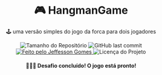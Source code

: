 <h1 align="center">
    🎮 HangmanGame
</h1>
<p align="center"> 🕹️ uma versão simples do jogo da forca para dois jogadores </p>
<p align="center">
  <img alt="Tamanho do Repositório" src="https://img.shields.io/github/repo-size/ThiagoOliveiraCordeiro/cpp-HangmanGame?style=for-the-badge">
  <img alt="GitHub last commit" src="https://img.shields.io/github/last-commit/ThiagoOliveiraCordeiro/cpp-HangmanGame?style=for-the-badge">
  <a href="https://github.com/ThiagoOliveiraCordeiro">
    <img alt="Feito pelo Jeffesson Gomes" src="https://img.shields.io/badge/feito%20por-Jeffesson Gomes-%237519C1?style=for-the-badge">
  </a>
  <img alt="Licença do Projeto" src="https://img.shields.io/github/license/ThiagoOliveiraCordeiro/cpp-HangmanGame?style=for-the-badge"/>
<p>
<h4 id="status" align="center"> 
	👨🏾‍💻  Desafio concluído! O jogo está pronto!
</h4>